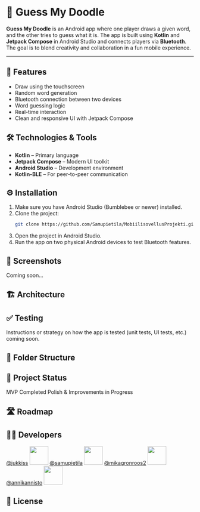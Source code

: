 # 🎨 Guess My Doodle

**Guess My Doodle** is an Android app where one player draws a given word, and the other tries to guess what it is. The app is built using **Kotlin** and **Jetpack Compose** in Android Studio and connects players via **Bluetooth**. The goal is to blend creativity and collaboration in a fun mobile experience.

---

## 📱 Features

- Draw using the touchscreen
- Random word generation
- Bluetooth connection between two devices
- Word guessing logic
- Real-time interaction
- Clean and responsive UI with Jetpack Compose


## 🛠️ Technologies & Tools

- **Kotlin** – Primary language
- **Jetpack Compose** – Modern UI toolkit
- **Android Studio** – Development environment
- **Kotlin-BLE** – For peer-to-peer communication


## ⚙️ Installation

1. Make sure you have Android Studio (Bumblebee or newer) installed.
2. Clone the project:
   ```bash
   git clone https://github.com/Samupietila/MobiilisovellusProjekti.git
3. Open the project in Android Studio.
4. Run the app on two physical Android devices to test Bluetooth features.
   

## 📸 Screenshots

Coming soon...


## 🏗️ Architecture


## ✅ Testing

Instructions or strategy on how the app is tested (unit tests, UI tests, etc.) coming soon.


## 📂 Folder Structure


## 🚧 Project Status
MVP Completed
Polish & Improvements in Progress

## 🛣️ Roadmap

## 👨‍💻 Developers
[@jukkiss](https://github.com/jukkiss)
<img src="https://github.com/jukkiss.png" width="50" height="50">
[@samupietila](https://github.com/samupietila)
<img src="https://github.com/samupietila.png" width="50" height="50">
[@mikagronroos2](https://github.com/mikagronroos2)
<img src="https://github.com/mikagronroos2.png" width="50" height="50">
[@annikannisto](https://github.com/annikannisto)
<img src="https://github.com/annikannisto.png" width="50" height="50">

## 📄 License



